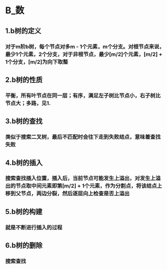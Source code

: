 # B_数
## 1.b树的定义
### 对于m阶b树，每个节点对多m - 1个元素，m个分支。对根节点来说，最少1个元素，2个分支，对于非根节点，最少[m/2]个元素，[m/2] + 1个分支，[m/2]为向下取整
## 2.b树的性质
### 平衡，所有叶节点在同一层；有序，满足左子树比节点小，右子树比节点大；多路，见1.
## 3.b树的查找
### 类似于搜索二叉树，最后不匹配时会往下走到失败结点，意味着查找失败
## 4.b树的插入
### 搜索查找插入位置，插入后，当前节点可能发生上溢出，对发生上溢出的节点取中间元素即第[m/2] + 1个元素，作为分割点，将该结点上移到父节点，两边分裂，然后逐层向上检查是否上溢出
## 5.b树的构建
### 就是不断进行插入的过程
## 6.b树的删除
### 搜索查找
<!--stackedit_data:
eyJoaXN0b3J5IjpbNjU0MTQ5NjkxLC0yMDg4NzQ2NjEyXX0=
-->